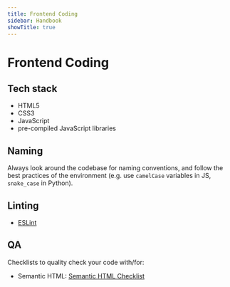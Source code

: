 ```yaml
---
title: Frontend Coding
sidebar: Handbook
showTitle: true
---
```


# Frontend Coding

## Tech stack

- HTML5
- CSS3
- JavaScript
- pre-compiled JavaScript libraries

## Naming 

Always look around the codebase for naming conventions, and follow the best practices of the environment (e.g. use `camelCase` variables in JS, `snake_case` in Python).


## Linting

- [ESLint](https://eslint.org/)


## QA

Checklists to quality check your code with/for:

<ul>
<li>Semantic HTML: <a href="https://learntheweb.courses/topics/html-semantics-checklist/" target="_blank" rel="nofollow">Semantic HTML Checklist</a></li>
</ul>